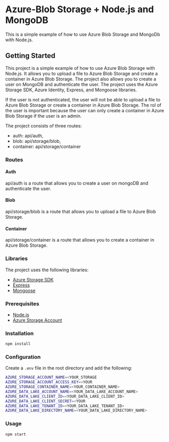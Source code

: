 # Azure-Blob Storage + Node.js and MongoDB


This is a simple example of how to use Azure Blob Storage and MongoDb with Node.js.

## Getting Started
This project is a simple example of how to use Azure Blob Storage with Node.js. It allows you to upload a file to Azure Blob Storage and create a container in Azure Blob Storage. The project also allows you to create a user on MongoDB and authenticate the user. The project uses the Azure Storage SDK, Azure Identity, Express, and Mongoose libraries.

If the user is not authenticated, the user will not be able to upload a file to Azure Blob Storage or create a container in Azure Blob Storage. The rol of the user is important because the user can only create a container in Azure Blob Storage if the user is an admin.

The project consists of three routes:

* auth: api/auth,
* blob: api/storage/blob,
* container: api/storage/container

### Routes

#### Auth
api/auth is a route that allows you to create a user on mongoDB and authenticate the user.

#### Blob
api/storage/blob is a route that allows you to upload a file to Azure Blob Storage.

#### Container
api/storage/container is a route that allows you to create a container in Azure Blob Storage.


### Libraries

The project uses the following libraries:

- [Azure Storage SDK](https://www.npmjs.com/package/@azure/storage-blob)
- [Express](https://www.npmjs.com/package/express)
- [Mongoose](https://www.npmjs.com/package/mongoose)


### Prerequisites

- [Node.js](https://nodejs.org/en/)
- [Azure Storage Account](https://azure.microsoft.com/en-us/services/storage/blobs/)

### Installation

```bash
npm install
```

### Configuration

Create a `.env` file in the root directory and add the following:

```bash
AZURE_STORAGE_ACCOUNT_NAME=<YOUR_STORAGE
AZURE_STORAGE_ACCOUNT_ACCESS_KEY=<YOUR
AZURE_STORAGE_CONTAINER_NAME=<YOUR_CONTAINER_NAME>
AZURE_DATA_LAKE_ACCOUNT_NAME=<YOUR_DATA_LAKE_ACCOUNT_NAME>
AZURE_DATA_LAKE_CLIENT_ID=<YOUR_DATA_LAKE_CLIENT_ID>
AZURE_DATA_LAKE_CLIENT_SECRET=<YOUR
AZURE_DATA_LAKE_TENANT_ID=<YOUR_DATA_LAKE_TENANT_ID>
AZURE_DATA_LAKE_DIRECTORY_NAME=<YOUR_DATA_LAKE_DIRECTORY_NAME>
```

### Usage

```bash
npm start
```
